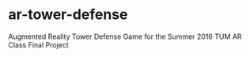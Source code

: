 # ar-tower-defense
Augmented Reality Tower Defense Game for the Summer 2016 TUM AR Class Final Project

